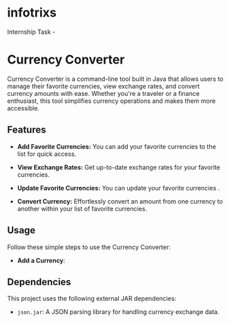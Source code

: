 # infotrixs
Internship Task -
# Currency Converter

Currency Converter is a command-line tool built in Java that allows users to manage their favorite currencies, view exchange rates, and convert currency amounts with ease. Whether you're a traveler or a finance enthusiast, this tool simplifies currency operations and makes them more accessible.

## Features

- **Add Favorite Currencies:** You can add your favorite currencies to the list for quick access.

- **View Exchange Rates:** Get up-to-date exchange rates for your favorite currencies.
  
- **Update Favorite Currencies:** You can update your favorite currencies .

- **Convert Currency:** Effortlessly convert an amount from one currency to another within your list of favorite currencies.

## Usage

Follow these simple steps to use the Currency Converter:

- **Add a Currency**:


## Dependencies

This project uses the following external JAR dependencies:

- `json.jar`: A JSON parsing library for handling currency exchange data.

